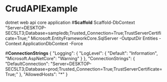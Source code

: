 # CrudAPIExample
dotnet web api core application
#**Scaffold**
Scaffold-DbContext "Server=DESKTOP-SEC5LT3;Database=sampledb;Trusted_Connection=True;TrustServerCertificate=True;" Microsoft.EntityFrameworkCore.SqlServer -OutputDir Entities -Context ApplicationDbContext -Force

#**ConnectionStrings**
{
  "Logging": {
    "LogLevel": {
      "Default": "Information",
      "Microsoft.AspNetCore": "Warning"
    }
  },
  "ConnectionStrings": {
    "DefaultConnection": "Server=DESKTOP-SEC5LT3;Database=prod;Trusted_Connection=True;TrustServerCertificate=True;"
  },
  "AllowedHosts": "*"
}
